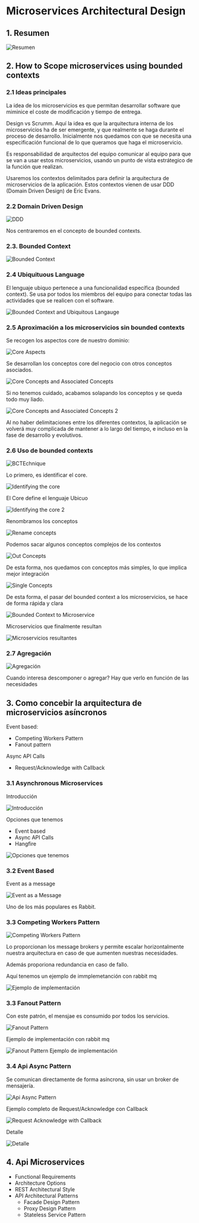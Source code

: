 # Microservices Architectural Design

## 1. Resumen

![Resumen](Resumen.jpg)

## 2. How to Scope microservices using bounded contexts

### 2.1 Ideas principales

La idea de los microservicios es que permitan desarrollar software que miminice el coste de modificación y tiempo de entrega.

Design vs Scrumm. Aquí la idea es que la arquitectura interna de los microservicios ha de ser emergente, y que realmente se haga durante el proceso de desarrollo. Inicialmente nos quedamos con que se necesita una especificación funcional de lo que queramos que haga el microservicio.

Es responsabilidad de arquitectos del equipo comunicar al equipo para que se van a usar estos microservicios, usando un punto de vista estrátegico de la función que realizan.

Usaremos los contextos delimitados para definir la arquitectura de microservicios de la aplicación. Estos contextos vienen de usar DDD (Domain Driven Design) de Eric Evans.

### 2.2 Domain Driven Design

![DDD](DDD.jpg)

Nos centraremos en el concepto de bounded contexts.

### 2.3. Bounded Context

![Bounded Context](BoundedContext.jpg)

### 2.4 Ubiquituous Language

El lenguaje ubiquo pertenece a una funcionalidad específica (bounded context). Se usa por todos los miembros del equipo para conectar todas las actividades que se realicen con el software.

![Bounded Context and Ubiquitous Langauge](BCANDUL.jpg)

### 2.5 Aproximación a los microservicios sin bounded contexts

Se recogen los aspectos core de nuestro dominio:

![Core Aspects](CoreAspects.jpg)

Se desarrollan los conceptos core del negocio con otros conceptos asociados.

![Core Concepts and Associated Concepts](CCAndSC.jpg)

Si no tenemos cuidado, acabamos solapando los conceptos y se queda todo muy liado.

![Core Concepts and Associated Concepts 2](CCAndSC2.jpg)

Al no haber delimitaciones entre los diferentes contextos, la aplicación se volverá muy complicada de mantener a lo largo del tiempo, e incluso en la fase de desarrollo y evolutivos.

### 2.6 Uso de bounded contexts

![BCTEchnique](BCTEchnique.jpg)

Lo primero, es identificar el core.

![Identifying the core](CoreIdentify.jpg)

El Core define el lenguaje Ubicuo

![Identifying the core 2](CoreIdentify2.jpg)

Renombramos los conceptos

![Rename concepts](RenameConcepts.jpg)

Podemos sacar algunos conceptos complejos de los contextos

![Out Concepts](OutConcepts.jpg)

De esta forma, nos quedamos con conceptos más simples, lo que implica mejor integración

![Single Concepts](SingleConcepts.jpg)

De esta forma, el pasar del bounded context a los microservicios, se hace de forma rápida y clara

![Bounded Context to Microservice](BC2Microservice.jpg)

Microservicios que finalmente resultan

![Microservicios resultantes](Selección_019.jpg)

### 2.7 Agregación

![Agregación](Selección_020.jpg)

Cuando interesa descomponer o agregar? Hay que verlo en función de las necesidades

## 3. Como concebir la arquitectura de microservicios asíncronos

Event based:

 - Competing Workers Pattern
 - Fanout pattern

Async API Calls

  - Request/Acknowledge with Callback

### 3.1 Asynchronous Microservices

Introducción

![Introducción](Selección_021.jpg)

Opciones que tenemos

- Event based
- Async API Calls
- Hangfire

![Opciones que tenemos](Selección_022.jpg)

### 3.2 Event Based

Event as a message

![Event as a Message](Selección_023.jpg)

Uno de los más populares es Rabbit.

### 3.3 Competing Workers Pattern

![Competing Workers Pattern](Selección_024.jpg)

Lo proporcionan los message brokers y permite escalar horizontalmente nuestra arquitectura en caso de que aumenten nuestras necesidades.

Además proporiona redundancia en caso de fallo.

Aquí tenemos un ejemplo de immplemetanción con rabbit mq

![Ejemplo de implementación](Selección_025.jpg)

### 3.3 Fanout Pattern

Con este patrón, el mensjae es consumido por todos los servicios.

![Fanout Pattern](Selección_026.jpg)

Ejemplo de implementación con rabbit mq

![Fanout Pattern Ejemplo de implementación](Selección_027.jpg)

### 3.4 Api Async Pattern

Se comunican directamente de forma asíncrona, sin usar un broker de mensajería.

![Api Async Pattern](Selección_028.jpg)

Ejemplo completo de Request/Acknowledge con Callback

![Request Acknowledge with Callback](Selección_028.jpg)

Detalle

![Detalle](Selección_029.jpg)

## 4. Api Microservices

- Functional Requirements
- Architecture Options
- REST Architectural Style
- API Architectural Patterns
    * Facade Design Pattern
    * Proxy Design Pattern
    * Stateless Service Pattern


